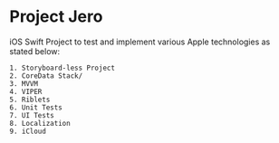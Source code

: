 #  Project Jero
iOS Swift Project to test  and implement various Apple technologies as stated below:

    1. Storyboard-less Project
    2. CoreData Stack/
    3. MVVM
    4. VIPER
    5. Riblets
    6. Unit Tests
    7. UI Tests
    8. Localization
    9. iCloud
    
    

